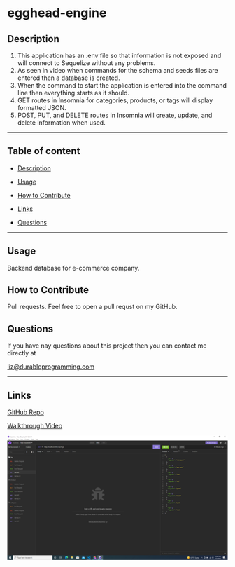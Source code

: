 # egghead-engine

## Description

1. This application has an .env file so that information is not exposed and will connect to Sequelize without any problems.
2. As seen in video when commands for the schema and seeds files are entered then a database is created.
3. When the command to start the application is entered into the command line then everything starts as it should.
4. GET routes in Insomnia for categories, products, or tags will display formatted JSON.
5. POST, PUT, and DELETE routes in Insomnia will create, update, and delete information when used.

---

## Table of content

* [Description](#description)

* [Usage](#usage)

* [How to Contribute](#how-to-contribute)

* [Links](#links)

* [Questions](#questions)

---


## Usage

Backend database for e-commerce company. 

## How to Contribute

Pull requests. Feel free to open a pull requst on my GitHub.

## Questions

If you have nay questions about this project then you can contact me directly at 

liz@durableprogramming.com

----

## Links


[GitHub Repo](git@github.com:elizabethdberube/egghead-engine.git) 

[Walkthrough Video](https://drive.google.com/file/d/1l1zZpQ99ezGIWS6IskYy2HbAu0jou6j6/view) 


[![A video thumbnail shows this command-line application](./Screenshot.png)](https://drive.google.com/file/d/1l1zZpQ99ezGIWS6IskYy2HbAu0jou6j6/view)